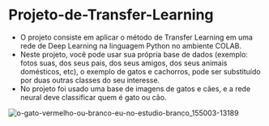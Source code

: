 # Projeto-de-Transfer-Learning

  * O projeto consiste em aplicar o método de Transfer Learning em uma rede de Deep Learning na linguagem Python no ambiente COLAB.
  * Neste projeto, você pode usar sua própria base de dados (exemplo: fotos suas, dos seus pais, dos seus amigos, dos seus animais domésticos, etc),
    o exemplo de gatos e cachorros, pode ser substituído por duas outras classes do seu interesse.
  * No projeto foi usado uma base de imagens de gatos e cães, e a rede neural deve classificar quem é gato ou cão. 
  
  ![o-gato-vermelho-ou-branco-eu-no-estudio-branco_155003-13189](https://user-images.githubusercontent.com/102812154/199726639-e267096d-d998-4dac-bf0c-1c62d53e8390.png)
